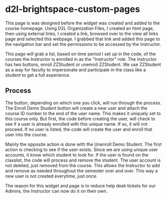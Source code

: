# d2l-brightspace-custom-pages
This page is was designed before the widget was created and added to the course homepage.  Using D2L Organization Files, I created an html page, then using external links, I created a link, browsed over to the view all links page and selected this webpage.  I grabbed that link and added this page to the navigation bar and set the permissions to be accessed by the Instructor.  

This page will grab a list, based on time period I set up in the code, of the courses the Instructor is enrolled in as the "Instructor" role.  The instructor has two buttons, enroll ZZStudent or unenroll ZZStudent.  We use ZZStudent as a way for faculty to impersonate and participate in the class like a student to get a full experience.  

## Process
The button, depending on which one you click, will run through the process.  The Enroll Demo Student button will create a new user and attach the course ID number to the end of the user name.  This makes it uniquely set to this course only.  But first, the code before creating the user, will check to see if a user is already enrolled with this unique name.  If so, it will not proceed.  If no user is listed, the code will create the user and enroll that user into the course.  

Mainly the opposite action is done with the Unenroll Demo Student.  The first action is checking to see if the user exists.  Since we are using unique user accounts, it know which student to look for.  If the user is found on the classlist, the code will process and remove the student.  The user account is not deleted, just removed from the course.  This allows the Instructor to add and remove as needed throughout the semester over and over.  This way a new user is not created everytime, just once.  

The reason for this widget and page is to reduce help desk tickets for our Admins, the Instructor can now do it on their own.  
